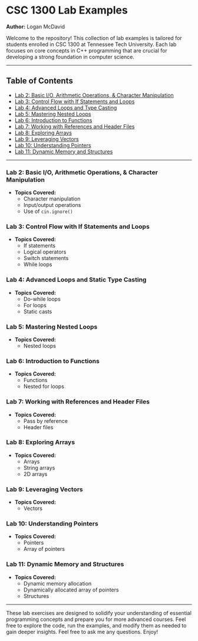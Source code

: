 # CSC 1300 Lab Examples
**Author:** Logan McDavid

Welcome to the repository! This collection of lab examples is tailored for students enrolled in CSC 1300 at Tennessee Tech University. Each lab focuses on core concepts in C++ programming that are crucial for developing a strong foundation in computer science.

---

## Table of Contents
- [Lab 2: Basic I/O, Arithmetic Operations, & Character Manipulation](#lab-2-basic-io-arithmetic-operations--character-manipulation)
- [Lab 3: Control Flow with If Statements and Loops](#lab-3-control-flow-with-if-statements-and-loops)
- [Lab 4: Advanced Loops and Type Casting](#lab-4-advanced-loops-and-static-type-casting)
- [Lab 5: Mastering Nested Loops](#lab-5-mastering-nested-loops)
- [Lab 6: Introduction to Functions](#lab-6-introduction-to-functions)
- [Lab 7: Working with References and Header Files](#lab-7-working-with-references-and-header-files)
- [Lab 8: Exploring Arrays](#lab-8-exploring-arrays)
- [Lab 9: Leveraging Vectors](#lab-9-leveraging-vectors)
- [Lab 10: Understanding Pointers](#lab-10-understanding-pointers)
- [Lab 11: Dynamic Memory and Structures](#lab-11-dynamic-memory-and-structures)

---

### Lab 2: Basic I/O, Arithmetic Operations, & Character Manipulation
- **Topics Covered:**
  - Character manipulation
  - Input/output operations
  - Use of `cin.ignore()`

### Lab 3: Control Flow with If Statements and Loops
- **Topics Covered:**
  - If statements
  - Logical operators
  - Switch statements
  - While loops

### Lab 4: Advanced Loops and Static Type Casting
- **Topics Covered:**
  - Do-while loops
  - For loops
  - Static casts

### Lab 5: Mastering Nested Loops
- **Topics Covered:**
  - Nested loops

### Lab 6: Introduction to Functions
- **Topics Covered:**
  - Functions
  - Nested for loops

### Lab 7: Working with References and Header Files
- **Topics Covered:**
  - Pass by reference
  - Header files

### Lab 8: Exploring Arrays
- **Topics Covered:**
  - Arrays
  - String arrays
  - 2D arrays

### Lab 9: Leveraging Vectors
- **Topics Covered:**
  - Vectors

### Lab 10: Understanding Pointers
- **Topics Covered:**
  - Pointers
  - Array of pointers

### Lab 11: Dynamic Memory and Structures
- **Topics Covered:**
  - Dynamic memory allocation
  - Dynamically allocated array of pointers
  - Structures

---

These lab exercises are designed to solidify your understanding of essential programming concepts and prepare you for more advanced courses. Feel free to explore the code, run the examples, and modify them as needed to gain deeper insights. Feel free to ask me any questions. Enjoy!
